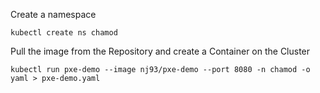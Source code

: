 Create a namespace

```
kubectl create ns chamod
```

Pull the image from the Repository and create a Container on the Cluster
```
kubectl run pxe-demo --image nj93/pxe-demo --port 8080 -n chamod -o yaml > pxe-demo.yaml
```